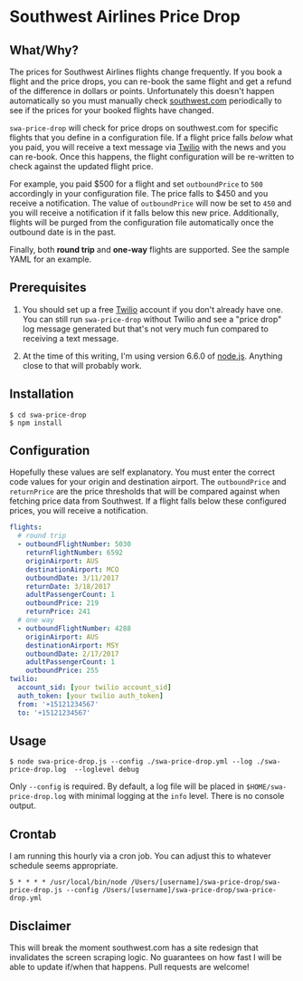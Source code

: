 # Southwest Airlines Price Drop

## What/Why?
The prices for Southwest Airlines flights change frequently. If you book a flight and the price drops, you can re-book the same flight and get a refund of the difference in dollars or points. Unfortunately this doesn't happen automatically so you must manually check [southwest.com](https://www.southwest.com) periodically to see if the prices for your booked flights have changed.

`swa-price-drop` will check for price drops on southwest.com for specific flights that you define in a configuration file. If a flight price falls *below* what you paid, you will receive a text message via [Twilio](https://www.twilio.com/) with the news and you can re-book. Once this happens, the flight configuration will be re-written to check against the updated flight price.

For example, you paid $500 for a flight and set `outboundPrice` to `500` accordingly in your configuration file. The price falls to $450 and you receive a notification. The value of `outboundPrice` will now be set to `450` and you will receive a notification if it falls below this new price. Additionally, flights will be purged from the configuration file automatically once the outbound date is in the past.

Finally, both **round trip** and **one-way** flights are supported. See the sample YAML for an example.

## Prerequisites
1. You should set up a free [Twilio](https://www.twilio.com/) account if you don't already have one. You can still run `swa-price-drop` without Twilio and see a "price drop" log message generated but that's not very much fun compared to receiving a text message.

2. At the time of this writing, I'm using version 6.6.0 of [node.js](https://nodejs.org/en/). Anything close to that will probably work.

## Installation
```
$ cd swa-price-drop
$ npm install
```

## Configuration
Hopefully these values are self explanatory. You must enter the correct code values for your origin and destination airport. The `outboundPrice` and `returnPrice` are the price thresholds that will be compared against when fetching price data from Southwest. If a flight falls below these configured prices, you will receive a notification.

```yaml
flights:
  # round trip
  - outboundFlightNumber: 5030
    returnFlightNumber: 6592
    originAirport: AUS
    destinationAirport: MCO
    outboundDate: 3/11/2017
    returnDate: 3/18/2017
    adultPassengerCount: 1
    outboundPrice: 219
    returnPrice: 241
  # one way
  - outboundFlightNumber: 4288
    originAirport: AUS
    destinationAirport: MSY
    outboundDate: 2/17/2017
    adultPassengerCount: 1
    outboundPrice: 255
twilio:
  account_sid: [your twilio account_sid]
  auth_token: [your twilio auth_token]
  from: '+15121234567'
  to: '+15121234567'
```
## Usage
```
$ node swa-price-drop.js --config ./swa-price-drop.yml --log ./swa-price-drop.log  --loglevel debug
```

Only `--config` is required. By default, a log file will be placed in `$HOME/swa-price-drop.log` with minimal logging at the `info` level. There is no console output.

## Crontab
I am running this hourly via a cron job. You can adjust this to whatever schedule seems appropriate.
```
5 * * * * /usr/local/bin/node /Users/[username]/swa-price-drop/swa-price-drop.js --config /Users/[username]/swa-price-drop/swa-price-drop.yml
```

## Disclaimer
This will break the moment southwest.com has a site redesign that invalidates the screen scraping logic. No guarantees on how fast I will be able to update if/when that happens. Pull requests are welcome!
